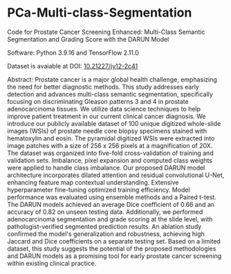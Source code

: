 # PCa-Multi-class-Segmentation
Code for Prostate Cancer Screening Enhanced: Multi-Class Semantic Segmentation and Grading Score with the DARUN Model

Software: Python 3.9.16 and TensorFlow 2.11.0

Dataset is avaiable at DOI: [10.21227/jy12-2c41](https://dx.doi.org/10.21227/jy12-2c41)

Abstract:
Prostate cancer is a major global health challenge, emphasizing the need for better diagnostic methods. This study addresses early detection and advances multi-class semantic segmentation, specifically focusing on discriminating Gleason patterns 3 and 4 in prostate adenocarcinoma tissues. We utilize data science techniques to help improve patient treatment in our current clinical cancer diagnosis. We introduce our publicly available dataset of 100 unique digitized whole-slide images (WSIs) of prostate needle core biopsy specimens stained with hematoxylin and eosin. The pyramidal digitized WSIs were extracted into image patches with a size of 256 x 256 pixels at a magnification of 20X. The dataset was organized into five-fold cross-validation of training and validation sets. Imbalance, pixel expansion and computed class weights were applied to handle class imbalance. Our proposed DARUN model architecture incorporates dilated attention and residual convolutional U-Net, enhancing feature map contextual understanding. Extensive hyperparameter fine-tuning optimized training efficiency. Model performance was evaluated using ensemble methods and a Paired t-test. The DARUN models achieved an average Dice coefficient of 0.66 and an accuracy of 0.82 on unseen testing data. Additionally, we performed adenocarcinoma segmentation and grade scoring at the slide level, with pathologist-verified segmented prediction results. An ablation study confirmed the model's generalization and robustness, achieving high Jaccard and Dice coefficients on a separate testing set. Based on a limited dataset, this study suggests the potential of the proposed methodologies and DARUN models as a promising tool for early prostate cancer screening within existing clinical practice.
